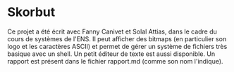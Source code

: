 # Skorbut
Ce projet a été écrit avec Fanny Canivet et Solal Attias, dans le cadre du cours de systèmes de l'ENS. Il peut afficher des bitmaps (en particulier son logo et les caractères ASCII) et permet de gérer un système de fichiers très basique avec un shell. Un petit éditeur de texte est aussi disponible. Un rapport est présent dans le fichier rapport.md (comme son nom l'indique).
